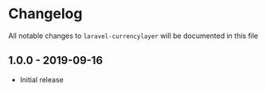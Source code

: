 # Changelog

All notable changes to `laravel-currencylayer` will be documented in this file

## 1.0.0 - 2019-09-16

- Initial release
